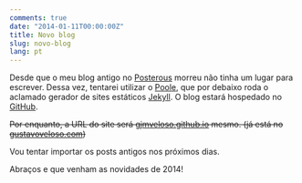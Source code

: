 ```yaml
---
comments: true
date: "2014-01-11T00:00:00Z"
title: Novo blog
slug: novo-blog
lang: pt
---
```


Desde que o meu blog antigo no [Posterous](http://gustavoveloso.posterous.com) morreu não tinha um lugar para escrever. Dessa vez, tentarei utilizar o [Poole](http://getpoole.com), que por debaixo roda o aclamado gerador de sites estáticos [Jekyll](http://jekyllrb.com). O blog estará hospedado no [GitHub](http://github.com).

~~Por enquanto, a URL do site será [gjmveloso.github.io](http://gjmveloso.github.io) mesmo. (já está no [gustavoveloso.com](http://www.gustavoveloso.com))~~

Vou tentar importar os posts antigos nos próximos dias.

Abraços e que venham as novidades de 2014!
